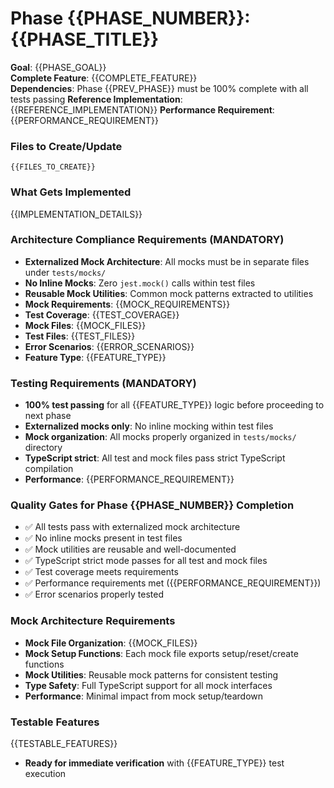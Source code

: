 # Phase {{PHASE_NUMBER}}: {{PHASE_TITLE}}

**Goal**: {{PHASE_GOAL}}  
**Complete Feature**: {{COMPLETE_FEATURE}}  
**Dependencies**: Phase {{PREV_PHASE}} must be 100% complete with all tests passing
**Reference Implementation**: {{REFERENCE_IMPLEMENTATION}}
**Performance Requirement**: {{PERFORMANCE_REQUIREMENT}}

### Files to Create/Update

```
{{FILES_TO_CREATE}}
```

### What Gets Implemented

{{IMPLEMENTATION_DETAILS}}

### Architecture Compliance Requirements (MANDATORY)

- **Externalized Mock Architecture**: All mocks must be in separate files under `tests/mocks/`
- **No Inline Mocks**: Zero `jest.mock()` calls within test files
- **Reusable Mock Utilities**: Common mock patterns extracted to utilities
- **Mock Requirements**: {{MOCK_REQUIREMENTS}}
- **Test Coverage**: {{TEST_COVERAGE}}
- **Mock Files**: {{MOCK_FILES}}
- **Test Files**: {{TEST_FILES}}
- **Error Scenarios**: {{ERROR_SCENARIOS}}
- **Feature Type**: {{FEATURE_TYPE}}

### Testing Requirements (MANDATORY)

- **100% test passing** for all {{FEATURE_TYPE}} logic before proceeding to next phase
- **Externalized mocks only**: No inline mocking within test files
- **Mock organization**: All mocks properly organized in `tests/mocks/` directory
- **TypeScript strict**: All test and mock files pass strict TypeScript compilation
- **Performance**: {{PERFORMANCE_REQUIREMENT}}

### Quality Gates for Phase {{PHASE_NUMBER}} Completion

- ✅ All tests pass with externalized mock architecture
- ✅ No inline mocks present in test files
- ✅ Mock utilities are reusable and well-documented
- ✅ TypeScript strict mode passes for all test and mock files
- ✅ Test coverage meets requirements
- ✅ Performance requirements met ({{PERFORMANCE_REQUIREMENT}})
- ✅ Error scenarios properly tested

### Mock Architecture Requirements

- **Mock File Organization**: {{MOCK_FILES}}
- **Mock Setup Functions**: Each mock file exports setup/reset/create functions
- **Mock Utilities**: Reusable mock patterns for consistent testing
- **Type Safety**: Full TypeScript support for all mock interfaces
- **Performance**: Minimal impact from mock setup/teardown

### Testable Features

{{TESTABLE_FEATURES}}

- **Ready for immediate verification** with {{FEATURE_TYPE}} test execution
